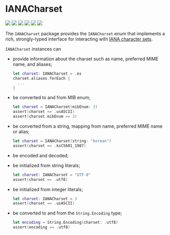 # IANACharset

![](https://img.shields.io/badge/License-MIT-informational?style=flat)
![](https://img.shields.io/badge/Unit%20Tests-Passed-success?style=flat)
![](https://img.shields.io/badge/Swift-5.5+-red?style=flat)
![](https://img.shields.io/badge/SPM-Package-red?style=flat)
![](https://img.shields.io/badge/iOS-grey?style=flat&logo=apple&logoColor=white)
![](https://img.shields.io/badge/macOS-grey?style=flat&logo=apple&logoColor=white)

The `IANACharset` package provides the `IANACharset` enum that implements a rich, strongly-typed interface for interacting with [IANA character sets](https://www.iana.org/assignments/character-sets/character-sets.xhtml).

`IANACharset` instances can

- provide information about the charset such as name, preferred MIME name, and aliases;

  ```swift
  let charset: IANACharset = .es
  charset.aliases.forEach {
    ...
  }
  ```

- be converted to and from MIB enum;

  ```swift
  let charset = IANACharset(mibEnum: 3)
  assert(charset == .usASCII)
  assert(charset.mibEnum == 3)
  ```

- be converted from a string, mapping from name, preferred MIME name or alias;

  ```swift
  let charset = IANACharset(string: "korean")
  assert(charset == .ksC5601_1987)
  ```

- be encoded and decoded;
- be initialized from string literals;

  ```swift
  let charset: IANACharset = "UTF-8"
  assert(charset == .utf8)
  ```

- be initialized from integer literals;

  ```swift
  let charset: IANACharset = 3
  assert(charset == .usASCII)
  ```

- be converted to and from the `String.Encoding` type;

  ```swift
  let encoding = String.Encoding(charset: .utf8)
  assert(encoding == .utf8)
  ```
